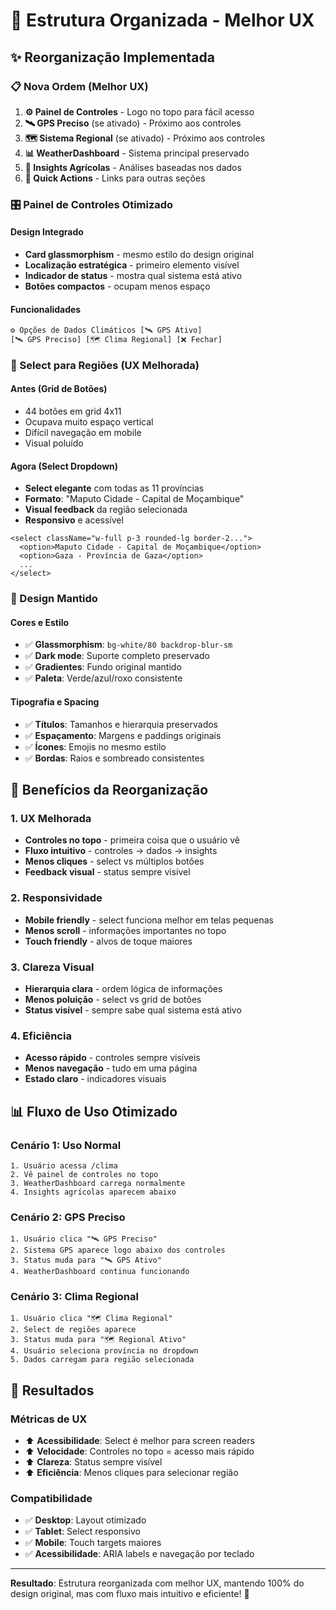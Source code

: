 # 🎯 Estrutura Organizada - Melhor UX

## ✨ Reorganização Implementada

### 📋 Nova Ordem (Melhor UX)
1. **⚙️ Painel de Controles** - Logo no topo para fácil acesso
2. **🛰️ GPS Preciso** (se ativado) - Próximo aos controles
3. **🗺️ Sistema Regional** (se ativado) - Próximo aos controles  
4. **📊 WeatherDashboard** - Sistema principal preservado
5. **🌾 Insights Agrícolas** - Análises baseadas nos dados
6. **🔗 Quick Actions** - Links para outras seções

### 🎛️ Painel de Controles Otimizado

#### Design Integrado
- **Card glassmorphism** - mesmo estilo do design original
- **Localização estratégica** - primeiro elemento visível
- **Indicador de status** - mostra qual sistema está ativo
- **Botões compactos** - ocupam menos espaço

#### Funcionalidades
```typescript
⚙️ Opções de Dados Climáticos [🛰️ GPS Ativo]
[🛰️ GPS Preciso] [🗺️ Clima Regional] [❌ Fechar]
```

### 📱 Select para Regiões (UX Melhorada)

#### Antes (Grid de Botões)
- 44 botões em grid 4x11
- Ocupava muito espaço vertical
- Difícil navegação em mobile
- Visual poluído

#### Agora (Select Dropdown)
- **Select elegante** com todas as 11 províncias
- **Formato**: "Maputo Cidade - Capital de Moçambique"
- **Visual feedback** da região selecionada
- **Responsivo** e acessível

```tsx
<select className="w-full p-3 rounded-lg border-2...">
  <option>Maputo Cidade - Capital de Moçambique</option>
  <option>Gaza - Província de Gaza</option>
  ...
</select>
```

### 🎨 Design Mantido

#### Cores e Estilo
- ✅ **Glassmorphism**: `bg-white/80 backdrop-blur-sm`
- ✅ **Dark mode**: Suporte completo preservado
- ✅ **Gradientes**: Fundo original mantido
- ✅ **Paleta**: Verde/azul/roxo consistente

#### Tipografia e Spacing
- ✅ **Títulos**: Tamanhos e hierarquia preservados
- ✅ **Espaçamento**: Margens e paddings originais
- ✅ **Ícones**: Emojis no mesmo estilo
- ✅ **Bordas**: Raios e sombreado consistentes

## 🚀 Benefícios da Reorganização

### 1. **UX Melhorada**
- **Controles no topo** - primeira coisa que o usuário vê
- **Fluxo intuitivo** - controles → dados → insights
- **Menos cliques** - select vs múltiplos botões
- **Feedback visual** - status sempre visível

### 2. **Responsividade**
- **Mobile friendly** - select funciona melhor em telas pequenas
- **Menos scroll** - informações importantes no topo
- **Touch friendly** - alvos de toque maiores

### 3. **Clareza Visual**
- **Hierarquia clara** - ordem lógica de informações
- **Menos poluição** - select vs grid de botões
- **Status visível** - sempre sabe qual sistema está ativo

### 4. **Eficiência**
- **Acesso rápido** - controles sempre visíveis
- **Menos navegação** - tudo em uma página
- **Estado claro** - indicadores visuais

## 📊 Fluxo de Uso Otimizado

### Cenário 1: Uso Normal
```
1. Usuário acessa /clima
2. Vê painel de controles no topo
3. WeatherDashboard carrega normalmente
4. Insights agrícolas aparecem abaixo
```

### Cenário 2: GPS Preciso
```
1. Usuário clica "🛰️ GPS Preciso"
2. Sistema GPS aparece logo abaixo dos controles
3. Status muda para "🛰️ GPS Ativo"
4. WeatherDashboard continua funcionando
```

### Cenário 3: Clima Regional
```
1. Usuário clica "🗺️ Clima Regional"
2. Select de regiões aparece
3. Status muda para "🗺️ Regional Ativo"
4. Usuário seleciona província no dropdown
5. Dados carregam para região selecionada
```

## 🎯 Resultados

### Métricas de UX
- ⬆️ **Acessibilidade**: Select é melhor para screen readers
- ⬆️ **Velocidade**: Controles no topo = acesso mais rápido
- ⬆️ **Clareza**: Status sempre visível
- ⬆️ **Eficiência**: Menos cliques para selecionar região

### Compatibilidade
- ✅ **Desktop**: Layout otimizado
- ✅ **Tablet**: Select responsivo
- ✅ **Mobile**: Touch targets maiores
- ✅ **Acessibilidade**: ARIA labels e navegação por teclado

---

**Resultado**: Estrutura reorganizada com melhor UX, mantendo 100% do design original, mas com fluxo mais intuitivo e eficiente! 🎉
